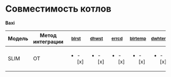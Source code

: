 # Совместимость котлов
[boiler.status]: ## "thermo.boiler.status (bool)"
[dhw.status]: ## "thermo.dhw.status (bool)"
[ot.error_code]: ## "thermo.ot.error_code (int)"
[boiler.temperature]: ## "thermo.boiler.temperature (float) "
[dhw.temperature]: ## "thermo.dhw.temperature (float)"
[boiler.temperature_outside]: ## "thermo.boiler.temperature_outside (float)"
[boiler.return_temperature]: ## "thermo.boiler.return_temperature (float)"
[boiler.modulation]: ## "thermo.boiler.modulation (float)"
[boiler.pressure]: ## "thermo.boiler.pressure (float)"
[bus_error_count]: ## "thermo.ot.bus_error_count (float)"
[bus_state]: ## "thermo.ot.bus_state (float) "
[boiler.target_temperature]: ## "thermo.boiler.target_temperature (float)"
[dhw.target_temperature]: ## "thermo.dhw.target_temperature (float)"
[boiler.max_temperature]: ## "thermo.boiler.max_temperature (float)"



**Baxi**

|Модель | Метод интеграции | <sup> [blrst][boiler.status] </sup>|<sup> [dhwst][dhw.status]</sup>| <sup>[errcd][ot.error_code]</sup>|<sup>[blrtemp][boiler.temperature]</sup>| <sup>[dwhtemp][dhw.temperature]</sup>| <sup>[tempout][boiler.temperature_outside]</sup>| <sup>thermo.boiler.return_temperature (float)</sup>|<sup>thermo.boiler.modulation (float)</sup>|<sup>thermo.boiler.pressure (float)</sup>|<sup>thermo.ot.bus_error_count (float)</sup>|<sup>thermo.ot.bus_state (float)</sup>|<sup> thermo.boiler.target_temperature (float)</sup>|<sup> thermo.dhw.target_temperature (float)</sup>|<sup>thermo.boiler.max_temperature (float)</sup>|
|-|-|-|-|-|-|-|-|-|-|-|-|-|-|-|-|
|SLIM|OT|<ul><li>- [x] </li></ul>|<ul><li>- [x] </li></ul>|<ul><li>- [x] </li></ul>|<ul><li>- [x] </li></ul>|<ul><li>- [x] </li></ul>|<ul><li>- [x] </li></ul>|<ul><li>- [x] </li></ul>|<ul><li>- [x] </li></ul>|<ul><li>- [x] </li></ul>






